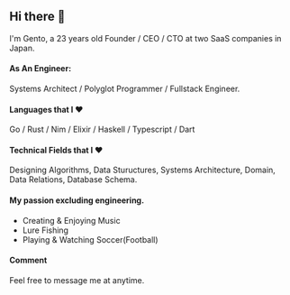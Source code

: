## Hi there 👋
I'm Gento, a 23 years old Founder / CEO / CTO at two SaaS companies in Japan.  
  
#### As An Engineer:
Systems Architect / Polyglot Programmer / Fullstack Engineer.

#### Languages that I :heart:
Go / Rust / Nim / Elixir / Haskell / Typescript / Dart

#### Technical Fields that I :heart:
Designing Algorithms, Data Stuructures, Systems Architecture, Domain, Data Relations, Database Schema.

#### My passion excluding engineering.
- Creating & Enjoying Music
- Lure Fishing
- Playing & Watching Soccer(Football)

#### Comment
Feel free to message me at anytime.

<!--
**gentom/gentom** is a ✨ _special_ ✨ repository because its `README.md` (this file) appears on your GitHub profile.

Here are some ideas to get you started:

- 🔭 I’m currently working on ...
- 🌱 I’m currently learning ...
- 👯 I’m looking to collaborate on ...
- 🤔 I’m looking for help with ...
- 💬 Ask me about ...
- 📫 How to reach me: ...
- 😄 Pronouns: ...
- ⚡ Fun fact: ...
-->
